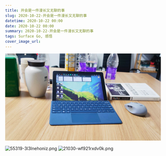 ```yaml
---
title: 开会是一件漫长又无聊的事
slug: 2020-10-22-开会是一件漫长又无聊的事
datetime: 2020-10-22 00:00
date: 2020-10-22 00:00
summary: 2020-10-22-开会是一件漫长又无聊的事
tags: Surface Go, 感悟
cover_image_url: 
---
```

![92359-mq77bpv89g.png](../assets/2020/10/1594700379.png)
<!--more-->
![55319-3l3lnehoniz.png](../assets/2020/10/3300461361.png)
![21030-wf921rxdv0k.png](../assets/2020/10/3570917768.png)